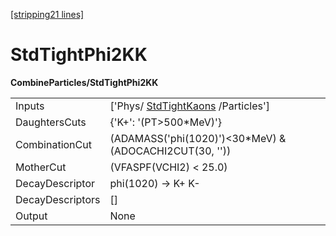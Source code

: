 [[stripping21 lines]](./stripping21-index)

# StdTightPhi2KK

**CombineParticles/StdTightPhi2KK**

|                  |                                                                     |
|------------------|---------------------------------------------------------------------|
| Inputs           | ['Phys/ [StdTightKaons](./stripping21-stdtightkaons) /Particles'] |
| DaughtersCuts    | {'K+': '(PT\>500\*MeV)'}                                            |
| CombinationCut   | (ADAMASS('phi(1020)')\<30\*MeV) & (ADOCACHI2CUT(30, ''))            |
| MotherCut        | (VFASPF(VCHI2) \< 25.0)                                             |
| DecayDescriptor  | phi(1020) -\> K+ K-                                                 |
| DecayDescriptors | []                                                                |
| Output           | None                                                                |
